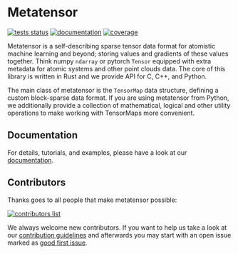 # Metatensor

[![tests status](https://img.shields.io/github/checks-status/lab-cosmo/metatensor/master)](https://github.com/lab-cosmo/metatensor/actions?query=branch%3Amaster)
[![documentation](https://img.shields.io/badge/documentation-latest-sucess)](https://docs.metatensor.org/latest/)
[![coverage](https://codecov.io/gh/lab-cosmo/metatensor/branch/master/graph/badge.svg)](https://codecov.io/gh/lab-cosmo/metatensor)

Metatensor is a self-describing sparse tensor data format for atomistic machine
learning and beyond; storing values and gradients of these values together.
Think numpy `ndarray` or pytorch `Tensor` equipped with extra metadata for
atomic systems and other point clouds data. The core of this library is written
in Rust and we provide API for C, C++, and Python.

The main class of metatensor is the `TensorMap` data structure, defining a
custom block-sparse data format. If you are using metatensor from Python, we
additionally provide a collection of mathematical, logical and other utility
operations to make working with TensorMaps more convenient.

## Documentation

For details, tutorials, and examples, please have a look at our [documentation](https://docs.metatensor.org/).

## Contributors

Thanks goes to all people that make metatensor possible:

[![contributors list](https://contrib.rocks/image?repo=lab-cosmo/metatensor)](https://github.com/lab-cosmo/metatensor/graphs/contributors)

We always welcome new contributors. If you want to help us take a look at our
[contribution guidelines](CONTRIBUTING.rst) and afterwards you may start with an
open issue marked as [good first
issue](https://github.com/lab-cosmo/metatensor/issues?q=is%3Aissue+is%3Aopen+label%3A%22good+first+issue%22).
